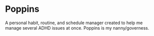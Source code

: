 Poppins
=======

A personal habit, routine, and schedule manager created to help me manage several ADHD issues at once. Poppins is my nanny/governess.
